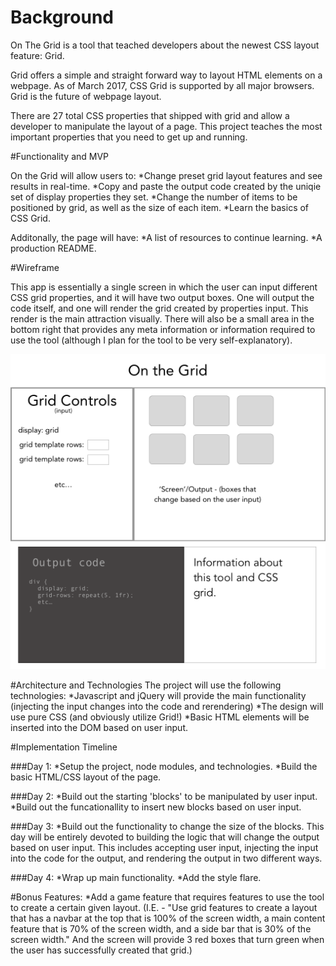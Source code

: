 # Background

On The Grid is a tool that teached developers about the newest CSS layout feature: Grid. 

Grid offers a simple and straight forward way to layout HTML elements on a webpage. As of March 2017, CSS Grid is supported by all major browsers. Grid is the future of webpage layout.

There are 27 total CSS properties that shipped with grid and allow a developer to manipulate the layout of a page. This project teaches the most important properties that you need to get up and running.

#Functionality and MVP

On the Grid will allow users to:
  *Change preset grid layout features and see results in real-time.
  *Copy and paste the output code created by the uniqie set of display properties they set.
  *Change the number of items to be positioned by grid, as well as the size of each item.
  *Learn the basics of CSS Grid.

Additonally, the page will have:
  *A list of resources to continue learning. 
  *A production README.

#Wireframe

This app is essentially a single screen in which the user can input different CSS grid properties, and it will have two output boxes. One will output the code itself, and one will render the grid created by properties input. This render is the main attraction visually. There will also be a small area in the bottom right that provides any meta information or information required to use the tool (although I plan for the tool to be very self-explanatory). 

![On the Grid wireframe](https://github.com/ericwindmill/on-the-grid/blob/master/docs/on_the_grid_main_wireframe.png)

#Architecture and Technologies
The project will use the following technologies:
  *Javascript and jQuery will provide the main functionality (injecting the input changes into the code and rerendering)
  *The design will use pure CSS (and obviously utilize Grid!)
  *Basic HTML elements will be inserted into the DOM based on user input. 

#Implementation Timeline

###Day 1:
*Setup the project, node modules, and technologies.
*Build the basic HTML/CSS layout of the page.

###Day 2:
*Build out the  starting 'blocks' to be manipulated by user input.
*Build out the funcationallity to insert new blocks based on user input.

###Day 3:
*Build out the functionality to change the size of the blocks.
This day will be entirely devoted to building the logic that will change the output based on user input. This includes accepting user input, injecting the input into the code for the output, and rendering the output in two different ways. 

###Day 4:
*Wrap up main functionality. 
*Add the style flare. 


#Bonus Features:
*Add a game feature that requires features to use the tool to create a certain given layout. (I.E. - "Use grid features to create a layout that has a navbar at the top that is 100% of the screen width, a main content feature that is 70% of the screen width, and a side bar that is 30% of the screen width." And the screen will provide 3 red boxes that turn green when the user has successfully created that grid.)